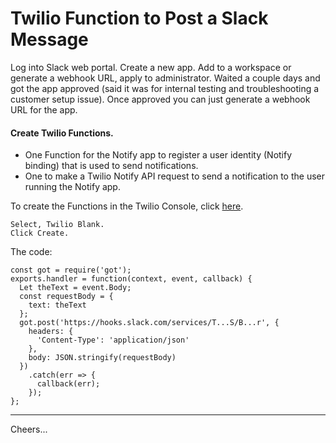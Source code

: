 # Twilio Function to Post a Slack Message

Log into Slack web portal.
Create a new app. 
Add to a workspace or generate a webhook URL, apply to administrator.
Waited a couple days and got the app approved (said it was for internal testing and troubleshooting a customer setup issue).
Once approved you can just generate a webhook URL for the app.

#### Create Twilio Functions.

+ One Function for the Notify app to register a user identity (Notify binding) that is used to send notifications.
+ One to make a Twilio Notify API request to send a notification to the user running the Notify app.

To create the Functions in the Twilio Console, click [here](https://www.twilio.com/console/functions/manage).
````
Select, Twilio Blank.
Click Create.
````
The code:
````
const got = require('got');
exports.handler = function(context, event, callback) {
  Let theText = event.Body;
  const requestBody = {
    text: theText
  };
  got.post('https://hooks.slack.com/services/T...S/B...r', {
    headers: {
      'Content-Type': 'application/json'
    },
    body: JSON.stringify(requestBody)
  })
    .catch(err => {
      callback(err);
    });
};
````

--------------------------------------------------------------------------------

Cheers...
